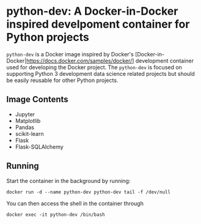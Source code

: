 # python-dev: A Docker-in-Docker inspired develpoment container for Python projects

`python-dev` is a Docker image inspired by Docker's
[Docker-in-Docker|https://docs.docker.com/samples/docker/] development
container used for developing the Docker project. The `python-dev` is
focused on supporting Python 3 development data science related projects but
should be easily reusable for other Python projects.

## Image Contents
* Jupyter
* Matplotlib
* Pandas
* scikit-learn
* Flask
* Flask-SQLAlchemy

## Running
Start the container in the background by running:

```docker run -d --name python-dev python-dev tail -f /dev/null```

You can then access the shell in the container through

```docker exec -it python-dev /bin/bash```

